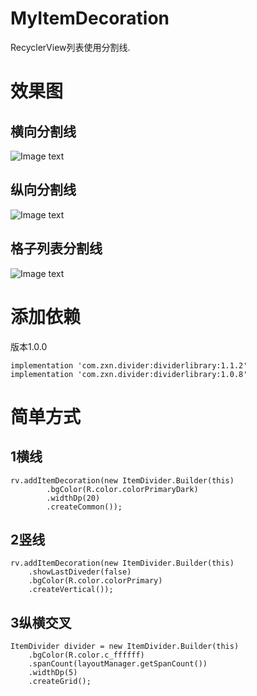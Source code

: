 # MyItemDecoration
RecyclerView列表使用分割线.

# 效果图
## 横向分割线
![Image text](https://github.com/zhang721688/MyItemDecoration/blob/master/img/common.png)


## 纵向分割线
![Image text](https://github.com/zhang721688/MyItemDecoration/blob/master/img/vertical.png)


## 格子列表分割线
![Image text](https://github.com/zhang721688/MyItemDecoration/blob/master/img/grid.png)


# 添加依赖
版本1.0.0
```
implementation 'com.zxn.divider:dividerlibrary:1.1.2'
implementation 'com.zxn.divider:dividerlibrary:1.0.8'
```

# 简单方式
## 1横线
```
rv.addItemDecoration(new ItemDivider.Builder(this)
        .bgColor(R.color.colorPrimaryDark)
        .widthDp(20)
        .createCommon());
```

## 2竖线
```
rv.addItemDecoration(new ItemDivider.Builder(this)
	.showLastDiveder(false)
	.bgColor(R.color.colorPrimary)
	.createVertical());
```

## 3纵横交叉
```
ItemDivider divider = new ItemDivider.Builder(this)
    .bgColor(R.color.c_ffffff)
    .spanCount(layoutManager.getSpanCount())
    .widthDp(5)
    .createGrid();
```

